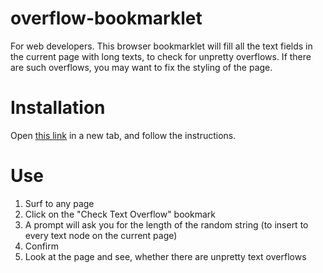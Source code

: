 # overflow-bookmarklet
For web developers. This browser bookmarklet will fill all the text fields in the current page with long texts, to check for unpretty overflows. If there are such overflows, you may want to fix the styling of the page.

# Installation
Open [this link](https://ramtob.000webhostapp.com/install-bookmarklet.html) in a new tab, and follow the instructions.

# Use
1. Surf to any page
2. Click on the "Check Text Overflow" bookmark
3. A prompt will ask you for the length of the random string (to insert to every text node on the current page)
4. Confirm
5. Look at the page and see, whether there are unpretty text overflows
